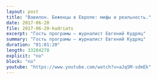 ```yaml
---
layout: post
title: "Вавилон. Беженцы в Европе: мифы и реальность."
date: 2017-06-20
file: 2017-06-20-kudriats
excerpt: "Гость програмы — журналист Евгений Кудряц"
summary: "Гость програмы — журналист Евгений Кудряц"
duration: "01:01:20"
length: 33284278
explicit: "no"
block: "no"
youtube: "https://www.youtube.com/watch?v=aJq5M-sdmEk"
---
```

